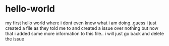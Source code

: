# hello-world
my first hello world where i dont even know what i am doing..guess i just created a file as they told me to and created a issue over nothing but now that i added some more information to this file.. i will just go back and delete the issue

